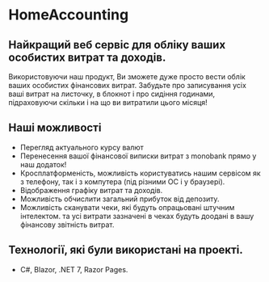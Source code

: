 # HomeAccounting
## Найкращий веб сервіс для обліку ваших особистих витрат та доходів.
  Використовуючи наш продукт, Ви зможете дуже просто вести облік ваших особистих фінансових витрат. Забудьте про записування усіх ваші витрат на листочку, в блокнот і про сидіння годинами, підраховуючи скільки і на що ви витратили цього місяця!
## Наші можливості
- Перегляд актуального курсу валют
- Перенесення вашої фінансової виписки витрат з monobank прямо у наш додаток!
- Кросплатформеність, можливість користуватись нашим сервісом як з телефону, так і з компутера (під різними ОС і у браузері).
- Відображення графіку витрат та доходів.
- Можливість обчислити загальний прибуток від депозиту.
- Можливість сканувати чеки, які будуть опрацьовані штучним інтелектом. та усі витрати зазначені в чеках будуть доодані в вашу фінансову звітність витрат.
## Технології, які були використані на проекті.
- C#, Blazor, .NET 7, Razor Pages.
